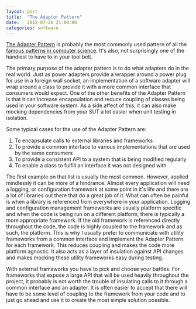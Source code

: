```yaml
---
layout: post
title:  "The Adaptor Pattern"
date:   2012-07-26 21:00:00
categories: software
---
```


[The Adapter Pattern](http://www.oodesign.com/adapter-pattern.html) is probably the most commonly used pattern of all the [famous patterns in computer science](http://www.amazon.com/Design-Patterns-Elements-Reusable-Object-Oriented/dp/0201633612). It's also, not surprisingly one of the handiest to have to in your tool belt.

<!--more-->

The primary purpose of the adapter pattern is to do what adapters do in the real world. Just as power adapters provide a wrapper around a power plug for use in a foreign wall socket, an implementation of a software adapter will wrap around a class to provide it with a more common interface that consumers would expect. One of the other benefits of the Adapter Pattern is that it can increase encapsulation and reduce coupling of classes being used in your software system. As a side affect of this, it can also make mocking dependencies from your SUT a lot easier when unit testing in isolation.

Some typical cases for the use of the Adapter Pattern are:

1.  To encapsulate calls to external libraries and frameworks
2.  To provide a common interface to various implementations that are used by the same consumers
3.  To provide a consistent API to a system that is being modified regularly
4.  To enable a class to fulfill an interface it was not designed with

The first example on that list is usually the most common. However, applied mindlessly it can be more of a hindrance. Almost every application will need a logging, or configuration framework at some point in it's life and there are a lot of libraries out there that do a great job of it. What can often be painful is when a library is referenced from everywhere in your application. Logging and configuration management frameworks are usually platform specific and when the code is being run on a different platform, there is typically a more appropriate framework. If the old framework is referenced directly throughout the code, the code is highly coupled to the framework and as such, the platform. This is why I usually prefer to communicate with utility frameworks from a common interface and implement the Adapter Pattern for each framework. This reduces coupling and makes the code more platform agnostic. It also acts as a layer of insulation against API changes and makes mocking these utility frameworks easy during testing.

With external frameworks you have to pick and choose your battles. For frameworks that expose a large API that will be used heavily throughout the project, it probably is not worth the trouble of insulating calls to it through a common interface and an adapter. It is often easier to accept that there will have to be some level of coupling to the framework from your code and to just go ahead and use it to create the most simple solution possible.
